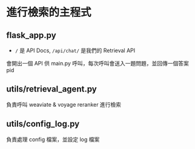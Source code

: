 # 進行檢索的主程式

## flask_app.py
- `/` 是 API Docs, `/api/chat/` 是我們的 Retrieval API

會開出一個 API 供 main.py 呼叫，每次呼叫會送入一題問題，並回傳一個答案 pid

## utils/retrieval_agent.py
負責呼叫 weaviate & voyage reranker 進行檢索

## utils/config_log.py
負責處理 config 檔案，並設定 log 檔案
